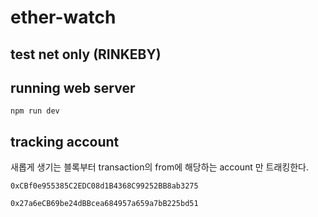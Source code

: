 # ether-watch

## test net only (RINKEBY)

## running web server

`npm run dev`

## tracking account

새롭게 생기는 블록부터 transaction의 from에 해당하는 account 만 트래킹한다.

`0xCBf0e955385C2EDC08d1B4368C99252BB8ab3275`

`0x27a6eCB69be24dBBcea684957a659a7bB225bd51`


